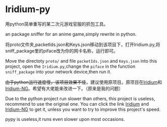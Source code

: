 # Iridium-py
用python简单重写的某二次元游戏官服的抓包工具。

an package sniffer for an anime game,simply rewrite in python.

将proto文件夹,packetIds.json和Keys.json移动到该项目下，打开Iridium.py,将sniff_package里的piface改为你的网卡名称，运行即可。

Move the directoty `proto/` and file `packetIds.json` and `Keys.json` into this project, open the `Iridium.py`,change the `piface` in the function `sniff_package` into your network device,then run it.

~~由于python运行速度慢，该项目效果不佳~~，建议使用原项目。原项目在[Iridium](https://github.com/Crepe-Inc/Iridium)和[Iridium-NG](https://github.com/Akka0/Iridium-NG)。希望有大佬能来改进一下。（原来是我的问题）

Due to the python project run slower than others, this project is useless, recommend to use the original one. You can click the link [Iridium](https://github.com/Crepe-Inc/Iridium) and [Iridium-NG](https://github.com/Akka0/Iridium-NG) to get it, unless you want to try to improve this project's speed.

pypy is useless,it runs even slower upon most occasions.
